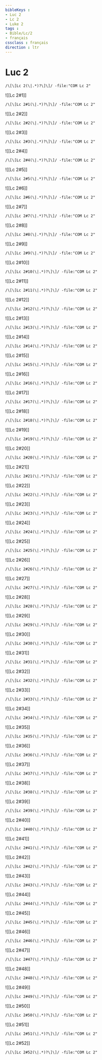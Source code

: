 ```yaml
---
bibleKeys : 
- Luc 2
- Lc 2
- Luke 2
tags : 
- Bible/Lc/2
- français
cssclass : français
direction : ltr
---
```


# Luc 2

```query
/\[\[Lc 2(\|.*)?\]\]/ -file:"COM Lc 2"
```



![[Lc 2#1]]

```query
/\[\[Lc 2#1(\|.*)?\]\]/ -file:"COM Lc 2"
```

![[Lc 2#2]]

```query
/\[\[Lc 2#2(\|.*)?\]\]/ -file:"COM Lc 2"
```

![[Lc 2#3]]

```query
/\[\[Lc 2#3(\|.*)?\]\]/ -file:"COM Lc 2"
```

![[Lc 2#4]]

```query
/\[\[Lc 2#4(\|.*)?\]\]/ -file:"COM Lc 2"
```

![[Lc 2#5]]

```query
/\[\[Lc 2#5(\|.*)?\]\]/ -file:"COM Lc 2"
```

![[Lc 2#6]]

```query
/\[\[Lc 2#6(\|.*)?\]\]/ -file:"COM Lc 2"
```

![[Lc 2#7]]

```query
/\[\[Lc 2#7(\|.*)?\]\]/ -file:"COM Lc 2"
```

![[Lc 2#8]]

```query
/\[\[Lc 2#8(\|.*)?\]\]/ -file:"COM Lc 2"
```

![[Lc 2#9]]

```query
/\[\[Lc 2#9(\|.*)?\]\]/ -file:"COM Lc 2"
```

![[Lc 2#10]]

```query
/\[\[Lc 2#10(\|.*)?\]\]/ -file:"COM Lc 2"
```

![[Lc 2#11]]

```query
/\[\[Lc 2#11(\|.*)?\]\]/ -file:"COM Lc 2"
```

![[Lc 2#12]]

```query
/\[\[Lc 2#12(\|.*)?\]\]/ -file:"COM Lc 2"
```

![[Lc 2#13]]

```query
/\[\[Lc 2#13(\|.*)?\]\]/ -file:"COM Lc 2"
```

![[Lc 2#14]]

```query
/\[\[Lc 2#14(\|.*)?\]\]/ -file:"COM Lc 2"
```

![[Lc 2#15]]

```query
/\[\[Lc 2#15(\|.*)?\]\]/ -file:"COM Lc 2"
```

![[Lc 2#16]]

```query
/\[\[Lc 2#16(\|.*)?\]\]/ -file:"COM Lc 2"
```

![[Lc 2#17]]

```query
/\[\[Lc 2#17(\|.*)?\]\]/ -file:"COM Lc 2"
```

![[Lc 2#18]]

```query
/\[\[Lc 2#18(\|.*)?\]\]/ -file:"COM Lc 2"
```

![[Lc 2#19]]

```query
/\[\[Lc 2#19(\|.*)?\]\]/ -file:"COM Lc 2"
```

![[Lc 2#20]]

```query
/\[\[Lc 2#20(\|.*)?\]\]/ -file:"COM Lc 2"
```

![[Lc 2#21]]

```query
/\[\[Lc 2#21(\|.*)?\]\]/ -file:"COM Lc 2"
```

![[Lc 2#22]]

```query
/\[\[Lc 2#22(\|.*)?\]\]/ -file:"COM Lc 2"
```

![[Lc 2#23]]

```query
/\[\[Lc 2#23(\|.*)?\]\]/ -file:"COM Lc 2"
```

![[Lc 2#24]]

```query
/\[\[Lc 2#24(\|.*)?\]\]/ -file:"COM Lc 2"
```

![[Lc 2#25]]

```query
/\[\[Lc 2#25(\|.*)?\]\]/ -file:"COM Lc 2"
```

![[Lc 2#26]]

```query
/\[\[Lc 2#26(\|.*)?\]\]/ -file:"COM Lc 2"
```

![[Lc 2#27]]

```query
/\[\[Lc 2#27(\|.*)?\]\]/ -file:"COM Lc 2"
```

![[Lc 2#28]]

```query
/\[\[Lc 2#28(\|.*)?\]\]/ -file:"COM Lc 2"
```

![[Lc 2#29]]

```query
/\[\[Lc 2#29(\|.*)?\]\]/ -file:"COM Lc 2"
```

![[Lc 2#30]]

```query
/\[\[Lc 2#30(\|.*)?\]\]/ -file:"COM Lc 2"
```

![[Lc 2#31]]

```query
/\[\[Lc 2#31(\|.*)?\]\]/ -file:"COM Lc 2"
```

![[Lc 2#32]]

```query
/\[\[Lc 2#32(\|.*)?\]\]/ -file:"COM Lc 2"
```

![[Lc 2#33]]

```query
/\[\[Lc 2#33(\|.*)?\]\]/ -file:"COM Lc 2"
```

![[Lc 2#34]]

```query
/\[\[Lc 2#34(\|.*)?\]\]/ -file:"COM Lc 2"
```

![[Lc 2#35]]

```query
/\[\[Lc 2#35(\|.*)?\]\]/ -file:"COM Lc 2"
```

![[Lc 2#36]]

```query
/\[\[Lc 2#36(\|.*)?\]\]/ -file:"COM Lc 2"
```

![[Lc 2#37]]

```query
/\[\[Lc 2#37(\|.*)?\]\]/ -file:"COM Lc 2"
```

![[Lc 2#38]]

```query
/\[\[Lc 2#38(\|.*)?\]\]/ -file:"COM Lc 2"
```

![[Lc 2#39]]

```query
/\[\[Lc 2#39(\|.*)?\]\]/ -file:"COM Lc 2"
```

![[Lc 2#40]]

```query
/\[\[Lc 2#40(\|.*)?\]\]/ -file:"COM Lc 2"
```

![[Lc 2#41]]

```query
/\[\[Lc 2#41(\|.*)?\]\]/ -file:"COM Lc 2"
```

![[Lc 2#42]]

```query
/\[\[Lc 2#42(\|.*)?\]\]/ -file:"COM Lc 2"
```

![[Lc 2#43]]

```query
/\[\[Lc 2#43(\|.*)?\]\]/ -file:"COM Lc 2"
```

![[Lc 2#44]]

```query
/\[\[Lc 2#44(\|.*)?\]\]/ -file:"COM Lc 2"
```

![[Lc 2#45]]

```query
/\[\[Lc 2#45(\|.*)?\]\]/ -file:"COM Lc 2"
```

![[Lc 2#46]]

```query
/\[\[Lc 2#46(\|.*)?\]\]/ -file:"COM Lc 2"
```

![[Lc 2#47]]

```query
/\[\[Lc 2#47(\|.*)?\]\]/ -file:"COM Lc 2"
```

![[Lc 2#48]]

```query
/\[\[Lc 2#48(\|.*)?\]\]/ -file:"COM Lc 2"
```

![[Lc 2#49]]

```query
/\[\[Lc 2#49(\|.*)?\]\]/ -file:"COM Lc 2"
```

![[Lc 2#50]]

```query
/\[\[Lc 2#50(\|.*)?\]\]/ -file:"COM Lc 2"
```

![[Lc 2#51]]

```query
/\[\[Lc 2#51(\|.*)?\]\]/ -file:"COM Lc 2"
```

![[Lc 2#52]]

```query
/\[\[Lc 2#52(\|.*)?\]\]/ -file:"COM Lc 2"
```

